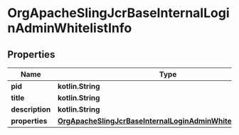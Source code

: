 
# OrgApacheSlingJcrBaseInternalLoginAdminWhitelistInfo

## Properties
Name | Type | Description | Notes
------------ | ------------- | ------------- | -------------
**pid** | **kotlin.String** |  |  [optional]
**title** | **kotlin.String** |  |  [optional]
**description** | **kotlin.String** |  |  [optional]
**properties** | [**OrgApacheSlingJcrBaseInternalLoginAdminWhitelistProperties**](OrgApacheSlingJcrBaseInternalLoginAdminWhitelistProperties.md) |  |  [optional]




